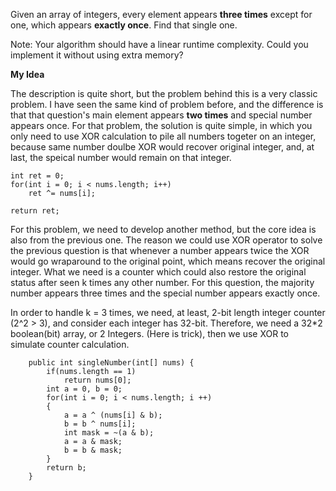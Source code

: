 Given an array of integers, every element appears __three times__ except for one, which appears __exactly once__. Find that single one.

Note:
Your algorithm should have a linear runtime complexity. Could you implement it without using extra memory?

__My Idea__

The description is quite short, but the problem behind this is a very classic problem. I have seen the same kind of problem before, and the difference is that that question's main element appears __two times__ and special number appears once. For that problem, the solution is quite simple, in which you only need to use XOR calculation to pile all numbers togeter on an integer, because same number doulbe XOR would recover original integer, and, at last, the speical number would remain on that integer.
```
int ret = 0;
for(int i = 0; i < nums.length; i++)
	ret ^= nums[i];

return ret;
```

For this problem, we need to develop another method, but the core idea is also from the previous one. The reason we could use XOR operator to solve the previous question is that whenever a number appears twice the XOR would go wraparound to the original point, which means recover the original integer. What we need is a counter which could also restore the original status after seen k times any other number.
For this question, the majority number appears three times and the special number appears exactly once. 

In order to handle k = 3 times, we need, at least, 2-bit length integer counter (2^2 > 3), and consider each integer has 32-bit. Therefore, we need a 32*2 boolean(bit) array, or 2 Integers. (Here is trick), then we use XOR to simulate counter calculation.

```
    public int singleNumber(int[] nums) {
        if(nums.length == 1)
            return nums[0];
        int a = 0, b = 0;
        for(int i = 0; i < nums.length; i ++)
        {
            a = a ^ (nums[i] & b);
            b = b ^ nums[i];
            int mask = ~(a & b);
            a = a & mask;
            b = b & mask;
        }
        return b;
    }
```
